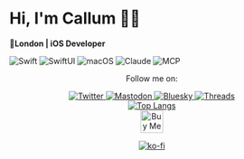 
# Hi, I'm Callum 👋🏻

**📍London | iOS Developer**


<p align="center">

![Swift](https://camo.githubusercontent.com/f01659415ba9664d7a0ac0e08180ef4c76ece0e58cd675d1a76cde661b468359/68747470733a2f2f696d672e736869656c64732e696f2f62616467652f2d53776966742d4641373334333f7374796c653d666c61742d737175617265266c6f676f3d7377696674266c6f676f436f6c6f723d7768697465) ![SwiftUI](https://camo.githubusercontent.com/300802a7b591e49db529d5f60217a1a190ed2d6edc36592cfb2229d5cfc3aa6d/68747470733a2f2f696d672e736869656c64732e696f2f62616467652f2d537769667455492d3030363244333f7374796c653d666c61742d737175617265266c6f676f3d7377696674266c6f676f436f6c6f723d7768697465) ![macOS](https://camo.githubusercontent.com/4c3b60711f686c0cd026292ec2e4e98c993e1d5e1deaabb659d46b39665bcf98/68747470733a2f2f696d672e736869656c64732e696f2f62616467652f2d6d61634f532d3030303030303f7374796c653d666c61742d737175617265266c6f676f3d6170706c65266c6f676f436f6c6f723d7768697465) ![Claude](https://camo.githubusercontent.com/f5be6ae764f49098e5f0e87bd5f209af97c30b585c77bc710f317e34de50d009/68747470733a2f2f696d672e736869656c64732e696f2f62616467652f2d436c617564652d3030303030303f7374796c653d666c61742d737175617265266c6f676f3d616e7468726f706963266c6f676f436f6c6f723d7768697465) ![MCP](https://camo.githubusercontent.com/d8700cd7e1f30ab03a786e81cad543262ea535f1b991bd6c50607b7e9ef2360d/68747470733a2f2f696d672e736869656c64732e696f2f62616467652f2d4d43502d4646364236423f7374796c653d666c61742d737175617265266c6f676f3d70726f746f636f6c266c6f676f436f6c6f723d7768697465)

</p>
  

<div align="center">
  <p>Follow me on:</p>
  
  <a href="https://x.com/acxtrila">
    <img src="https://img.shields.io/badge/Twitter-1DA1F2?style=for-the-badge&logo=twitter&logoColor=white" alt="Twitter" />
  </a>
  <a href="https://mastodon.social/@acxtrilla">
    <img src="https://img.shields.io/badge/Mastodon-6364FF?style=for-the-badge&logo=Mastodon&logoColor=white" alt="Mastodon" />
  </a>
  <a href="https://bsky.app/profile/acxtrilla.xyz">
    <img src="https://img.shields.io/badge/Bluesky-0285FF?logo=bluesky&logoColor=fff&style=for-the-badge" alt="Bluesky" />
  </a>
  <a href="https://www.threads.com/@acxtrilla">
    <img src="https://img.shields.io/badge/Threads-000000?style=for-the-badge&logo=Threads&logoColor=white" alt="Threads" />
  </a>

</div>

<div align="center">

  <a href="https://github.com/anuraghazra/github-readme-stats">
    <img src="https://github-readme-stats.vercel.app/api/top-langs/?username=0xatrilla&layout=compact&theme=discord_old_blurple" alt="Top Langs" />
  </a>

</div>


<div align="center">
<a href="https://www.buymeacoffee.com/acxtrilla" target="_blank">
  <img src="https://cdn.buymeacoffee.com/buttons/v2/default-blue.png" alt="Buy Me A Coffee" height="40" />
</a>
 </div>
 
<p align="center">
  <a href="https://ko-fi.com/S6S71JSYII">
    <img src="https://ko-fi.com/img/githubbutton_sm.svg" alt="ko-fi" />
  </a>
</p>

